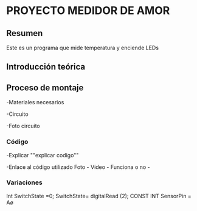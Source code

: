 # PROYECTO MEDIDOR DE AMOR

## Resumen

Este es un programa que mide temperatura y enciende LEDs

## Introducción teórica


## Proceso de montaje

-Materiales necesarios

-Circuito

-Foto circuito

### Código

-Explicar ""explicar codigo""

-Enlace al código utilizado
Foto - Video - Funciona o no -

### Variaciones

Int SwitchState =0;
SwitchState= digitalRead (2);
CONST INT SensorPin = Aø
